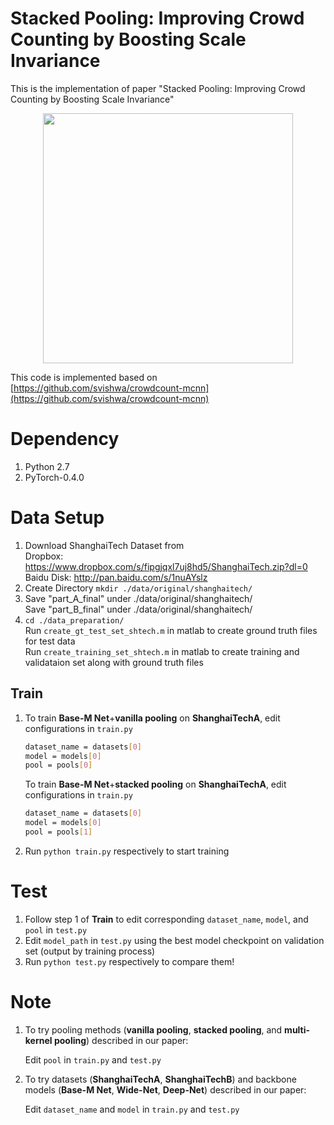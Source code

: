 # Stacked Pooling: Improving Crowd Counting by Boosting Scale Invariance

This is the implementation of paper "Stacked Pooling: Improving Crowd Counting by Boosting Scale Invariance"

<p align="center">
   <img src="https://github.com/siyuhuang/crowdcount-stackpool/blob/master/thumbnails/stackpool.jpg" width="400">
</p>

This code is implemented based on [https://github.com/svishwa/crowdcount-mcnn](https://github.com/svishwa/crowdcount-mcnn)

# Dependency
1. Python 2.7
2. PyTorch-0.4.0

# Data Setup
1. Download ShanghaiTech Dataset from   
     Dropbox:   https://www.dropbox.com/s/fipgjqxl7uj8hd5/ShanghaiTech.zip?dl=0  
     Baidu Disk: http://pan.baidu.com/s/1nuAYslz
2. Create Directory `mkdir ./data/original/shanghaitech/`
3. Save "part_A_final" under ./data/original/shanghaitech/  
   Save "part_B_final" under ./data/original/shanghaitech/
4. `cd ./data_preparation/`  
   Run `create_gt_test_set_shtech.m` in matlab to create ground truth files for test data     
   Run `create_training_set_shtech.m` in matlab to create training and validataion set along with ground truth files
   
## Train
1. To train **Base-M Net**+**vanilla pooling** on **ShanghaiTechA**, edit configurations in `train.py` 
   ```bash
   dataset_name = datasets[0]   
   model = models[0]         
   pool = pools[0] 
   ```
   
   To train **Base-M Net**+**stacked pooling** on **ShanghaiTechA**, edit configurations in `train.py`
   ```bash
   dataset_name = datasets[0]   
   model = models[0]         
   pool = pools[1] 
   ```   
2. Run `python train.py` respectively to start training

# Test
1. Follow step 1 of **Train** to edit corresponding `dataset_name`, `model`, and `pool` in `test.py`
2. Edit `model_path` in `test.py` using the best model checkpoint on validation set (output by training process)  
3. Run `python test.py` respectively to compare them!

# Note
1. To try pooling methods (**vanilla pooling**, **stacked pooling**, and **multi-kernel pooling**) described in our paper:

     Edit `pool` in `train.py` and `test.py`

2. To try datasets (**ShanghaiTechA**, **ShanghaiTechB**) and backbone models (**Base-M Net**, **Wide-Net**, **Deep-Net**) described in our paper:

     Edit `dataset_name` and `model` in `train.py` and `test.py`



